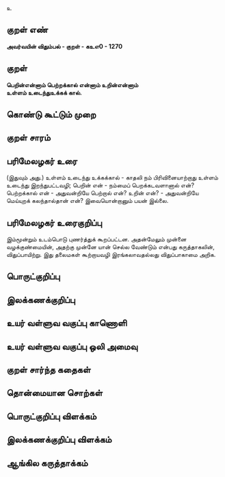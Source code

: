 உ

## குறள் எண் 

**அவர்வயின் விதும்பல் - குறள் - கஉஎ0 - 1270**

## குறள் 

**பெறின்என்னாம் பெற்றக்கால் என்னாம் உறின்என்னாம்  
உள்ளம் உடைந்துஉக்கக் கால்.**

## கொண்டு கூட்டும் முறை


## குறள் சாரம் 


## பரிமேலழகர் உரை

(இதுவும் அது.) உள்ளம் உடைந்து உக்கக்கால் - காதலி நம் பிரிவினையாற்றாது உள்ளம் உடைந்து இறந்துபட்டவழி; பெறின் என் - நம்மைப் பெறக்கடவளானால் என்? பெற்றக்கால் என் - அதுவன்றியே பெற்றால் என்? உறின் என்? - அதுவன்றியே மெய்யுறக் கலந்தால்தான் என்? இவையொன்றானும் பயன் இல்லை.

## பரிமேலழகர் உரைகுறிப்பு   

இம்மூன்றும் உடம்பொடு புணர்த்துக் கூறப்பட்டன. அதன்மேலும் முன்னை வழக்குண்மையின், அதற்கு முன்னே யான் செல்ல வேண்டும் என்பது கருத்தாகலின், விதுப்பாயிற்று. இது தலைமகள் கூற்றாயவழி இரங்கலாவதல்லது விதுப்பாகாமை அறிக.

## பொருட்குறிப்பு 


## இலக்கணக்குறிப்பு  


## உயர் வள்ளுவ வகுப்பு காணொளி


## உயர் வள்ளுவ வகுப்பு ஒலி அமைவு 

 
## குறள் சார்ந்த கதைகள் 


## தொன்மையான சொற்கள்


## பொருட்குறிப்பு விளக்கம்


## இலக்கணக்குறிப்பு விளக்கம்


## ஆங்கில கருத்தாக்கம் 


